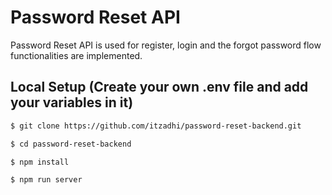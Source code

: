 # Password Reset API

Password Reset  API is used for register, login and the forgot password flow functionalities are implemented.<br>

## Local Setup (Create your own .env file and add your variables in it)

```sh
$ git clone https://github.com/itzadhi/password-reset-backend.git
```

```sh
$ cd password-reset-backend
```

```sh
$ npm install
```

```sh
$ npm run server
```
